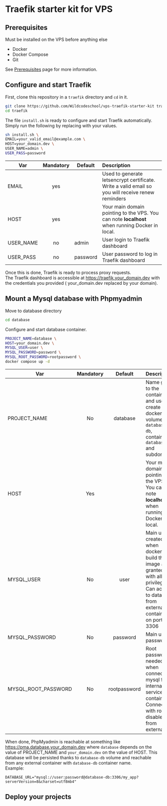 # Traefik starter kit for VPS

## Prerequisites

Must be installed on the VPS before anything else

- Docker
- Docker Compose
- Git

See [Prerequisites](PREREQUISITES.md) page for more information.

## Configure and start Traefik

First, clone this repository in a `traefik` directory and `cd` in it.

```bash
git clone https://github.com/Wildcodeschool/vps-traefik-starter-kit traefik
cd traefik
```

The file `install.sh` is ready to configure and start Traefik automatically.
Simply run the following by replacing with your values.

```bash
sh install.sh \
EMAIL=your_valid_email@example.com \
HOST=your_domain.dev \
USER_NAME=admin \ 
USER_PASS=password 
```

| Var       | Mandatory | Default  | Description                                                                                             |
|-----------|:---------:|----------|:--------------------------------------------------------------------------------------------------------|
| EMAIL     |    yes    |          | Used to generate letsencrypt certificate. <br/> Write a valid email so you will receive renew reminders |
| HOST      |    yes    |          | Your main domain pointing to the VPS. You can note __localhost__ when running Docker in local.          |
| USER_NAME |    no     | admin    | User login to Traefik dashboard                                                                         |
| USER_PASS |    no     | password | User password to log in Traefik dashboard                                                               |

Once this is done, Traefik is ready to process proxy requests.  
The Traefik dashboard is accessible at https://traefik.your_domain.dev with the credentials you provided (
your_domain.dev replaced by your domain).

## Mount a Mysql database with Phpmyadmin

Move to database directory
```bash
cd database
```

Configure and start database container.
```bash
PROJECT_NAME=database \
HOST=your_domain.dev \
MYSQL_USER=user \
MYSQL_PASSWORD=password \
MYSQL_ROOT_PASSWORD=rootpassword \
docker compose up -d
```

| Var                 | Mandatory |   Default    | Description                                                                                                                                |
|---------------------|:---------:|:------------:|--------------------------------------------------------------------------------------------------------------------------------------------|
| PROJECT_NAME        |    No     |   database   | Name given to the container and used to create docker volume `database-db`, container `database-db` and subdomain.                         |
| HOST                |    Yes    |              | Your main domain pointing to the VPS. You can note __localhost__ when running Docker in local.                                             |
| MYSQL_USER          |    No     |     user     | Main user created when docker build the image and granted with all privileges. Can access to database from external container on port 3306 |
| MYSQL_PASSWORD      |    No     |   password   | Main user password                                                                                                                         |
| MYSQL_ROOT_PASSWORD |    No     | rootpassword | Root password needed when connect to mysql from internal service container. <br/>Connection with root is disabled from external.           |

When done, PhpMyadmin is reachable at something like https://pma.database.your_domain.dev where `database` depends on
the value of PROJECT_NAME and `your_domain.dev` on the value of HOST.
This database will be persisted thanks to `database-db` volume and reachable from any external container
with `database-db` container name.  
Example:
```dotenv
DATABASE_URL="mysql://user:password@database-db:3306/my_app?serverVersion=8&charset=utf8mb4"
```

## Deploy your projects